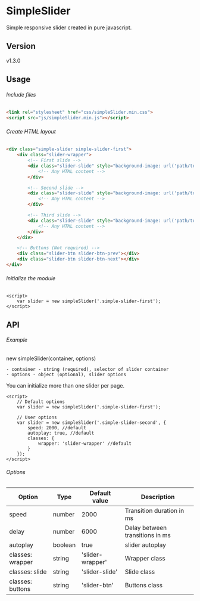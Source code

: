 # SimpleSlider
Simple responsive slider created in pure javascript.

## Version
v1.3.0

## Usage

###### Include files
```html
<link rel="stylesheet" href="css/simpleSlider.min.css"> 
<script src="js/simpleSlider.min.js"></script>  
```

###### Create HTML layout
```html
<div class="simple-slider simple-slider-first">
	<div class="slider-wrapper">
		<!-- First slide -->
		<div class="slider-slide" style="background-image: url('path/to/image')">
			<!-- Any HTML content -->
		</div>

		<!-- Second slide -->
		<div class="slider-slide" style="background-image: url('path/to/image')">
			<!-- Any HTML content -->
		</div>

		<!-- Third slide -->
		<div class="slider-slide" style="background-image: url('path/to/image')">
			<!-- Any HTML content -->
		</div>
	</div>

	<!-- Buttons (Not required) -->
	<div class="slider-btn slider-btn-prev"></div>
    <div class="slider-btn slider-btn-next"></div> 
</div>
```

###### Initialize the module
```
<script>
    var slider = new simpleSlider('.simple-slider-first');
</script>
```

## API

###### Example

new simpleSlider(container, options)

	- container - string (required), selector of slider container
    - options - object (optional), slider options

You can initialize more than one slider per page.

```
<script>
	// Default options
	var slider = new simpleSlider('.simple-slider-first');	

	// User options
    var slider = new simpleSlider('.simple-slider-second', {
    	speed: 2000, //default
    	autoplay: true, //default
    	classes: {
			wrapper: 'slider-wrapper' //default
		}
    });
</script>
```

###### Options

| Option  | Type | Default value | Description |
| ----- | ----- | ----- | ----- |
| speed | number | 2000 | Transition duration in ms |
| delay | number | 6000 | Delay between transitions in ms |
| autoplay | boolean | true | slider autoplay |
| classes: wrapper | string | 'slider-wrapper' | Wrapper class |
| classes: slide | string | 'slider-slide' | Slide class |
| classes: buttons | string | 'slider-btn' | Buttons class |

